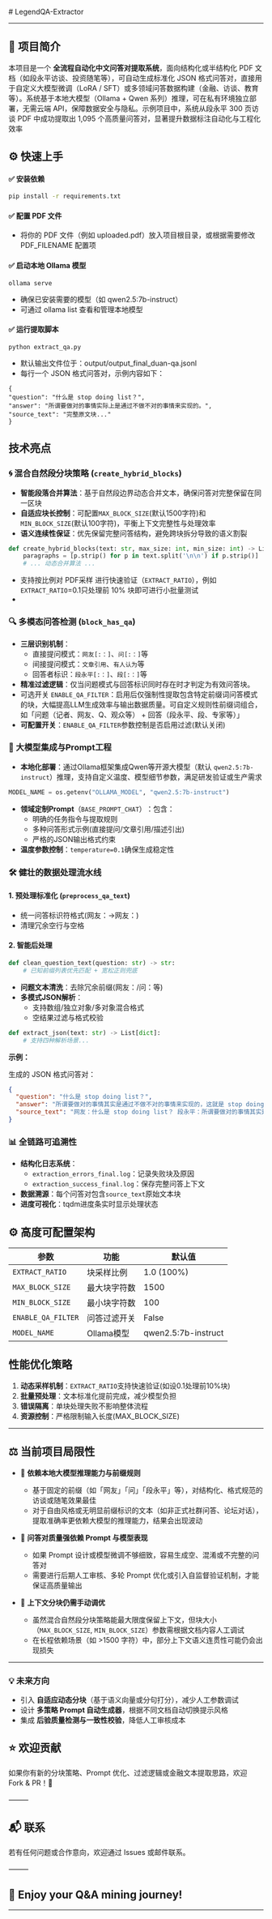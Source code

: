 ​# LegendQA-Extractor

---

## 🧩 项目简介

本项目是一个 **全流程自动化中文问答对提取系统**，面向结构化或半结构化 PDF 文档（如段永平访谈、投资随笔等），可自动生成标准化 JSON 格式问答对，直接用于自定义大模型微调（LoRA / SFT）或多领域问答数据构建（金融、访谈、教育等）。系统基于本地大模型（Ollama + Qwen 系列）推理，可在私有环境独立部署，无需云端 API，保障数据安全与隐私。示例项目中，系统从段永平 300 页访谈 PDF 中成功提取出 1,095 个高质量问答对，显著提升数据标注自动化与工程化效率

## ⚙️ 快速上手

#### ✅ 安装依赖
```bash
pip install -r requirements.txt
```
#### **✅ 配置 PDF 文件**
- 将你的 PDF 文件（例如 uploaded.pdf）放入项目根目录，或根据需要修改 PDF_FILENAME 配置项
#### **✅ 启动本地 Ollama 模型**
```
ollama serve
```
- 确保已安装需要的模型（如 qwen2.5:7b-instruct）
- 可通过 ollama list 查看和管理本地模型

#### **✅ 运行提取脚本**
```
python extract_qa.py
```
- 默认输出文件位于：output/output_final_duan-qa.jsonl
- 每行一个 JSON 格式问答对，示例内容如下：
```
{
"question": "什么是 stop doing list？",
"answer": "所谓要做对的事情实际上是通过不做不对的事情来实现的。",
"source_text": "完整原文块..."
}
```

## 技术亮点

### 🌀 混合自然段分块策略 (`create_hybrid_blocks`)
- ​**智能段落合并算法**​：基于自然段边界动态合并文本，确保问答对完整保留在同一区块
- ​**自适应块长控制**​：可配置`MAX_BLOCK_SIZE`(默认1500字符)和`MIN_BLOCK_SIZE`(默认100字符)，平衡上下文完整性与处理效率
- ​**语义连续性保证**​：优先保留完整问答结构，避免跨块拆分导致的语义割裂
```python
def create_hybrid_blocks(text: str, max_size: int, min_size: int) -> List[str]:
    paragraphs = [p.strip() for p in text.split('\n\n') if p.strip()]
    # ... 动态合并算法 ...
````
- 支持按比例对 PDF采样 进行快速验证（`EXTRACT_RATIO`），例如`EXTRACT_RATIO`=0.1只处理前 10% 块即可进行小批量测试
- 
### 🔍 多模态问答检测 (`block_has_qa`)

- ​**三层识别机制**​：
    - 直接提问模式：`网友[:：]`、`问[:：]`等
    - 间接提问模式：`文章引用`、`有人认为`等
    - 回答者标识：`段永平[:：]`、`段[:：]`等
- ​**精准过滤逻辑**​：仅当问题模式与回答标识同时存在时才判定为有效问答块。
- 可选开关 `ENABLE_QA_FILTER`：启用后仅强制性提取包含特定前缀词问答模式的块，大幅提高LLM生成效率与输出数据质量。可自定义规则性前缀词组合，如「问题（记者、网友、Q、观众等） + 回答（段永平、段、专家等）」
- ​**可配置开关**​：`ENABLE_QA_FILTER`参数控制是否启用过滤(默认关闭)

### 🤖 大模型集成与Prompt工程

- ​**本地化部署**​：通过Ollama框架集成Qwen等开源大模型（默认 `qwen2.5:7b-instruct`）推理，支持自定义温度、模型细节参数，满足研发验证或生产需求

```python
MODEL_NAME = os.getenv("OLLAMA_MODEL", "qwen2.5:7b-instruct")
```

- ​**领域定制Prompt**（`BASE_PROMPT_CHAT`）​：包含：
    - 明确的任务指令与提取规则
    - 多种问答形式示例(直接提问/文章引用/描述引出)
    - 严格的JSON输出格式约束
- ​**温度参数控制**​：`temperature=0.1`确保生成稳定性



###  🛠️ 健壮的数据处理流水线

#### 1. 预处理标准化 (`preprocess_qa_text`)

- 统一问答标识符格式(网友：→网友：)
- 清理冗余空行与空格

#### 2. 智能后处理

```python
def clean_question_text(question: str) -> str:
    # 已知前缀列表优先匹配 + 宽松正则兜底
```

- ​**问题文本清洗**​：去除冗余前缀(网友：/问：等)
- ​**多模式JSON解析**​：
    - 支持数组/独立对象/多对象混合格式
    - 空结果过滤与格式校验

```python
def extract_json(text: str) -> List[dict]:
    # 支持四种解析场景...
```
**示例：**

生成的 JSON 格式问答对：

```json
{
  "question": "什么是 stop doing list？",
  "answer": "所谓要做对的事情其实是通过不做不对的事情来实现的，这就是 stop doing list 的核心。",
  "source_text": "网友：什么是 stop doing list？ 段永平：所谓要做对的事情其实是通过不做不对的事情来实现的，这就是 stop doing list 的核心。"
}
```
### 📊 全链路可追溯性

- ​**结构化日志系统**​：
    - `extraction_errors_final.log`：记录失败块及原因
    - `extraction_success_final.log`：保存完整问答上下文
- ​**数据溯源**​：每个问答对包含`source_text`原始文本块
- ​**进度可视化**​：tqdm进度条实时显示处理状态

##  ⚙️ 高度可配置架构

| 参数                 | 功能       | 默认值                 |
| ------------------ | -------- | ------------------- |
| `EXTRACT_RATIO`    | 块采样比例    | 1.0 (100%)          |
| `MAX_BLOCK_SIZE`   | 最大块字符数   | 1500                |
| `MIN_BLOCK_SIZE`   | 最小块字符数   | 100                 |
| `ENABLE_QA_FILTER` | 问答过滤开关   | False               |
| `MODEL_NAME`       | Ollama模型 | qwen2.5:7b-instruct |

## 性能优化策略

1. ​**动态采样机制**​：`EXTRACT_RATIO`支持快速验证(如设0.1处理前10%块)
2. ​**批量预处理**​：文本标准化提前完成，减少模型负担
3. ​**错误隔离**​：单块处理失败不影响整体流程
4. ​**资源控制**​：严格限制输入长度(MAX_BLOCK_SIZE)


---


## ⚖️ 当前项目局限性

- 🔎 **依赖本地大模型推理能力与前缀规则**
  - 基于固定的前缀（如「网友」「问」「段永平」等），对结构化、格式规范的访谈或随笔效果最佳
  - 对于自由风格或无明显前缀标识的文本（如非正式社群问答、论坛对话），提取准确率更依赖大模型的推理能力，结果会出现波动

- 💬 **问答对质量强依赖 Prompt 与模型表现**
  - 如果 Prompt 设计或模型微调不够细致，容易生成空、混淆或不完整的问答对
  - 需要进行后期人工审核、多轮 Prompt 优化或引入自监督验证机制，才能保证高质量输出

- 📄 **上下文分块仍需手动调优**
  - 虽然混合自然段分块策略能最大限度保留上下文，但块大小（`MAX_BLOCK_SIZE`, `MIN_BLOCK_SIZE`）参数需根据文档内容人工调试
  - 在长程依赖场景（如 >1500 字符）中，部分上下文语义连贯性可能仍会出现损失

---

### 💡 未来方向

- 引入 **自适应动态分块**（基于语义向量或分句打分），减少人工参数调试
- 设计 **多策略 Prompt 自动生成器**，根据不同文档自动切换提示风格
- 集成 **后验质量检测与一致性校验**，降低人工审核成本

##  ⭐️ 欢迎贡献

如果你有新的分块策略、Prompt 优化、过滤逻辑或金融文本提取思路，欢迎 Fork & PR！👏

⸻

##  📬 联系

若有任何问题或合作意向，欢迎通过 Issues 或邮件联系。

⸻

##  💬 Enjoy your Q&A mining journey!

---


